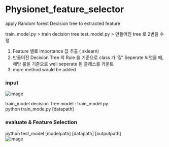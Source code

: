 # Physionet_feature_selector
apply Random forest Decision tree to extracted feature 

train_model.py > train decision tree
test_model.py > 만들어진 tree 로 2번을 수행 

1. Feature 별로 importance 값 추출 ( sklearn)
2. 만들어진 Decision Tree 의 Rule 을 기준으로 class 가 '잘' Seperate 되엇을 때, 해당 룰을 기준으로 well seperate 된 클래스를 카운트 
3. more method would be added


### input
![image](https://user-images.githubusercontent.com/80017879/121106756-9a2cf880-c841-11eb-9312-ad741e782b37.png)

train_model decision Tree model : train_model.py  
python train_mode.py [datapath]

### evaluate & Feature Selection 
python test_model [modelpath] [datapath] [outputpath]  
![image](https://user-images.githubusercontent.com/80017879/121106971-0c9dd880-c842-11eb-9777-507a2537b05f.png)
